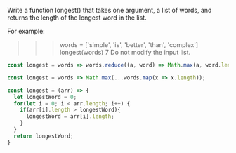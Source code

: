 Write a function longest() that takes one argument, a list of words, and returns the length of the longest word in the list.

For example:

>>> words = ['simple', 'is', 'better', 'than', 'complex']
>>> longest(words)
7
Do not modify the input list.


```javascript 
const longest = words => words.reduce((a, word) => Math.max(a, word.length), 0);

const longest = words => Math.max(...words.map(x => x.length));

const longest = (arr) => {
  let longestWord = 0;
  for(let i = 0; i < arr.length; i++) {
    if(arr[i].length > longestWord){
      longestWord = arr[i].length;
    } 
  } 
  return longestWord;
}
```